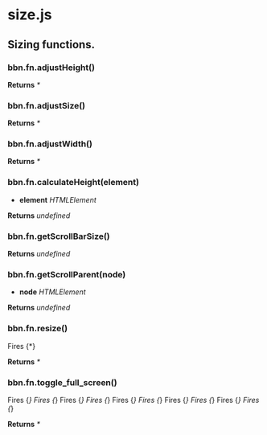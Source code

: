 # size.js

## Sizing functions.

### bbn.fn.adjustHeight()


**Returns** _*_ 

### bbn.fn.adjustSize()


**Returns** _*_ 

### bbn.fn.adjustWidth()


**Returns** _*_ 

### bbn.fn.calculateHeight(element)

* __element__ _HTMLElement_ 

**Returns** _undefined_ 

### bbn.fn.getScrollBarSize()


**Returns** _undefined_ 

### bbn.fn.getScrollParent(node)

* __node__ _HTMLElement_ 

**Returns** _undefined_ 

### bbn.fn.resize()

Fires {*}

**Returns** _*_ 

### bbn.fn.toggle_full_screen()

Fires {*}
Fires {*}
Fires {*}
Fires {*}
Fires {*}
Fires {*}
Fires {*}
Fires {*}
Fires {*}
Fires {*}

**Returns** _*_ 